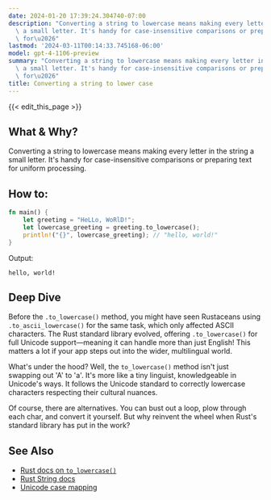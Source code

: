 ```yaml
---
date: 2024-01-20 17:39:24.304740-07:00
description: "Converting a string to lowercase means making every letter in the string\
  \ a small letter. It's handy for case-insensitive comparisons or preparing text\
  \ for\u2026"
lastmod: '2024-03-11T00:14:33.745168-06:00'
model: gpt-4-1106-preview
summary: "Converting a string to lowercase means making every letter in the string\
  \ a small letter. It's handy for case-insensitive comparisons or preparing text\
  \ for\u2026"
title: Converting a string to lower case
---
```


{{< edit_this_page >}}

## What & Why?
Converting a string to lowercase means making every letter in the string a small letter. It's handy for case-insensitive comparisons or preparing text for uniform processing.

## How to:
```Rust
fn main() {
    let greeting = "HeLLo, WoRlD!";
    let lowercase_greeting = greeting.to_lowercase();
    println!("{}", lowercase_greeting); // "hello, world!"
}
```
Output:
```
hello, world!
```

## Deep Dive
Before the `.to_lowercase()` method, you might have seen Rustaceans using `.to_ascii_lowercase()` for the same task, which only affected ASCII characters. The Rust standard library evolved, offering `.to_lowercase()` for full Unicode support—meaning it can handle more than just English! This matters a lot if your app steps out into the wider, multilingual world.

What's under the hood? Well, the `to_lowercase()` method isn't just swapping out 'A' to 'a'. It's more like a tiny linguist, knowledgeable in Unicode's ways. It follows the Unicode standard to correctly lowercase characters respecting their cultural nuances. 

Of course, there are alternatives. You can bust out a loop, plow through each char, and convert it yourself. But why reinvent the wheel when Rust's standard library has put in the work?

## See Also
- [Rust docs on `to_lowercase()`](https://doc.rust-lang.org/std/primitive.str.html#method.to_lowercase)
- [Rust String docs](https://doc.rust-lang.org/std/string/struct.String.html)
- [Unicode case mapping](https://www.unicode.org/reports/tr21/tr21-5.html)
